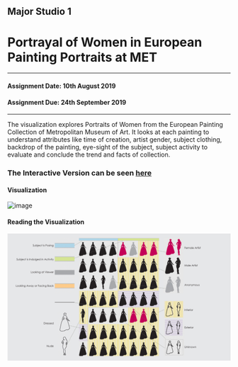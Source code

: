 ## Major Studio 1<br/>
# Portrayal of Women in European Painting Portraits at MET<br/>
---------------------------------------------------
#### Assignment Date: 10th August 2019<br/>
#### Assignment Due: 24th September 2019 <br/>
-----------------------------------------------------
The visualization explores Portraits of Women from the European Painting Collection of Metropolitan Museum of Art. It looks at each painting to understand attributes like time of creation, artist gender, subject clothing, backdrop of the painting, eye-sight of the subject, subject activity to evaluate and conclude the trend and facts of collection. <br/>

### The Interactive Version can be seen [here](https://salonieshah.github.io/Major-Studio-1/3.Distortion/)

#### Visualization
![image](https://github.com/salonieshah/Major-Studio-1/blob/master/1.Potrayal_of_Women_at_MET/Images/Portrayal_of_Women.jpg)
<br>
#### Reading the Visualization
![image](https://github.com/salonieshah/Major-Studio-1/blob/master/1.Potrayal_of_Women_at_MET/Images/Legend.JPG)
<br>


